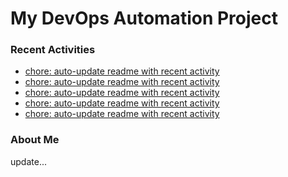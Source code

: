# My DevOps Automation Project

### Recent Activities
<!-- activity:START -->
- [chore: auto-update readme with recent activity](https://github.com/kaigiii/mybowling-app/commit/72ea15c9ff3089d25de779a6e50af897c34a65cb)
- [chore: auto-update readme with recent activity](https://github.com/kaigiii/mybowling-app/commit/23a4fff45f2eb86eb147c317f228f277f162b8cb)
- [chore: auto-update readme with recent activity](https://github.com/kaigiii/mybowling-app/commit/ec73a3e3a6780f40341b65e4e503566fa6194f12)
- [chore: auto-update readme with recent activity](https://github.com/kaigiii/mybowling-app/commit/34f862f5a361ef19a20d97c359c132a586c4b1ec)
- [chore: auto-update readme with recent activity](https://github.com/kaigiii/mybowling-app/commit/4755616f1273847bcbb7b923ee8e4485e9783345)
<!-- activity:END -->

### About Me
<!-- MYLINKS:START -->
<!-- MYLINKS:END -->

update...
